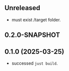 ## Unreleased

* must exist /target folder.

## 0.2.0-SNAPSHOT

## 0.1.0 (2025-03-25)

* successed `just build`.
